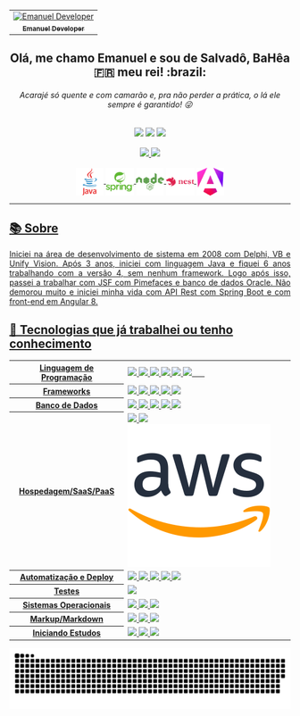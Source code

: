 <div align="center">
  <table>
    <tr>
      <td align="center">
        <a href="https://github.com/emanueldeveloper82">
          <img src="https://avatars3.githubusercontent.com/u/31600150?s=460&v=4" width="75px;" alt="Emanuel Developer"/>
          <br/>
          <sub>
            <b>Emanuel Developer</b>
          </sub>
        </a>
      </td>
    </tr>
  </table>
  
  <h2 align="center"> 
    Olá, me chamo Emanuel e sou de Salvadô, BaHêa 🇫🇷 meu rei! :brazil:    
  </h2>

  <h6 align="center">
    Acarajé só quente e com camarão e, pra não perder a prática, o lá ele sempre é garantido! 😜
  </h6>
</div>  

<div align="center"> 
    <a href = "mailto:emanuel.developer82@gmail.com"><img src="https://img.shields.io/badge/-Gmail-%23333?style=for-the-badge&logo=gmail&logoColor=white" target="_blank"></a>
    <a href="https://www.linkedin.com/in/emanuel-silva-05743b84/" target="_blank"><img src="https://img.shields.io/badge/-LinkedIn-%230077B5?style=for-the-badge&logo=linkedin&logoColor=white" target="_blank"></a> 
  <a href="https://gitlab.com/emanuel.developer82" target="_blank"><img src="https://img.shields.io/badge/GitLab-330F63?style=for-the-badge&logo=gitlab&logoColor=white" target="_blank"></a> 
</div>

</br>

<div align="center">
  <a href="https://github.com/emanueldeveloper82">
  <img height="180em" src="https://github-readme-stats.vercel.app/api?username=emanueldeveloper82&show_icons=true&theme=merko&include_all_commits=true&count_private=true"/>
  <img height="180em" src="https://github-readme-stats.vercel.app/api/top-langs/?username=emanueldeveloper82&layout=compact&langs_count=7&theme=merko"/>
</div>

<div align="center" style="display: inline_block"><br>
  <img align="center" alt="Java" height="50" width="50" src="https://github.com/devicons/devicon/blob/master/icons/java/java-original-wordmark.svg">
  <img align="center" alt="Spring" height="50" width="50" src="https://github.com/devicons/devicon/blob/master/icons/spring/spring-original-wordmark.svg">
  <img align="center" alt="Node.Js" height="50" width="50" src="https://github.com/devicons/devicon/blob/master/icons/nodejs/nodejs-plain-wordmark.svg">
  <img align="center" alt="NestJS" height="50" width="50" src="https://github.com/devicons/devicon/blob/master/icons/nestjs/nestjs-original-wordmark.svg">  
  <img align="center" alt="Anguar" height="50" width="50" src="https://github.com/devicons/devicon/blob/master/icons/angular/angular-original.svg">        
</div>
  
---  

## 📚 Sobre
<p align="justify">
Iniciei na área de desenvolvimento de sistema em 2008 com Delphi, VB e Unify Vision. Após 3 anos, iniciei com linguagem Java e fiquei 6 anos trabalhando com a versão 4, sem nenhum framework. Logo após isso, passei a trabalhar com JSF com Pimefaces e banco de dados Oracle. Não demorou muito e iniciei minha vida com API Rest com Spring Boot e com front-end em Angular 8. </p>
  

## 💼 Tecnologias que já trabalhei ou tenho conhecimento
 <table style="width:100%">
 <tr>
    <th>Linguagem de Programação</th>
    <td> 
      <img src="https://img.shields.io/badge/-Java-007396?style=flat-square&logo=java" />
      <img src="https://img.shields.io/badge/-Nodejs-339933?style=flat-square&logo=Node.js&logoColor=white" />
      <img src="https://img.shields.io/badge/-JavaScript-black?style=flat-square&logo=javascript" />
      <img src="https://img.shields.io/badge/-TypeScript-007ACC?style=flat-square&logo=typescript&logoColor=white" />      
      <img src="https://img.shields.io/badge/-C++-787CB5?style=flat-square&logo=c%2B%2B&logoColor=Crayola" />
      <img src="https://img.shields.io/badge/-Python-ffff47?style=flat-square&logo=python" />      
   </td>
  </tr>
  <tr>
    <th>Frameworks</th>
    <td>
      <img src="https://img.shields.io/badge/-Express.js-000000?style=flat-square&logo=express&logoColor=white" />
      <img src="https://img.shields.io/badge/Spring_Boot-grey.svg?&style=flat-square&logo=spring-boot&logoColor=light-green" />
      <img src="https://img.shields.io/badge/-PrimeFaces-2496ED?style=flat-square&logo=robot&logoColor=white" />
      <img src="https://img.shields.io/badge/-jsf-2496ED?style=flat-square&logo=jsf&logoColor=white" />
      <img src="https://img.shields.io/badge/Django-092E20?style=flat-the-badge&logo=django&logoColor=white" />
    </td>
  </tr>
  <tr>
    <th>Banco de Dados</th>
    <td>
      <img src="https://img.shields.io/badge/PostgreSQL-316192.svg?&style=flat-square&logo=postgresql&logoColor=white" />
      <img src="https://img.shields.io/badge/-Oracle-black?style=flat-square&logo=oracle" />
      <img src="https://img.shields.io/badge/-MongoDB-black?style=flat-square&logo=mongodb" />
      <img src="https://img.shields.io/badge/-MySQL-4479A1?style=flat-square&logo=mysql&logoColor=white" />
      <img src="https://img.shields.io/badge/SQLite-07405E?style=flat-square&logo=sqlite&logoColor=white" />      
    </td>
  </tr>
  <tr>
    <th>Hospedagem/SaaS/PaaS</th>
    <td>
      <img src="https://img.shields.io/badge/Firebase-FFCA28?style=flat-square&logo=firebase&logoColor=white" />
      <img src="https://img.shields.io/badge/heroku%20-%23430098.svg?&style=flat-square&logo=heroku&logoColor=white" />
      <img src="https://github.com/devicons/devicon/blob/master/icons/amazonwebservices/amazonwebservices-original-wordmark.svg?&style=flat-square&logo=heroku&logoColor=white" />     
    </td>
  </tr>
  <tr>
    <th>Automatização e Deploy</th>
    <td>
      <img src="https://img.shields.io/badge/-Docker-2496ED?style=flat-square&logo=docker&logoColor=white" />
      <img src="https://img.shields.io/badge/-Jenkins-DC382D?style=flat-square&logo=jenkins&logoColor=white" />
      <img src="https://img.shields.io/badge/-Git-black?style=flat-square&logo=git" />
      <img src="https://img.shields.io/badge/sonarqube-07405E?style=flat-square&logo=sonarqube&logoColor=white" />
      <img src="https://img.shields.io/badge/-GitHub-181717?style=flat-square&logo=github" />
    </td>
  </tr>
  <tr>
    <th>Testes</th>
    <td>
      <img src="https://img.shields.io/badge/Junit5-25A162.svg?&style=flat-square&logo=postgresql&logoColor=white" />
    </td>
  </tr>
  <tr>
    <th>Sistemas Operacionais</th>
    <td>
      <img src="https://img.shields.io/badge/Linux-FCC624?style=flat-square&logo=linux&logoColor=black" />
      <img src="https://img.shields.io/badge/Windows-0078D6?style=flat-square&logo=windows&logoColor=white" />
      <img src="https://img.shields.io/badge/mac%20os-000000.svg?&style=flat-square&logo=apple&logoColor=white" />
    </td>
  </tr>
  <tr>
    <th>Markup/Markdown</th>
    <td>
      <img src="https://img.shields.io/badge/-HTML5-E34F26?style=flat-square&logo=html5&logoColor=white" />
      <img src="https://img.shields.io/badge/Markdown-%23000000.svg?&style=flat-square&logo=markdown&logoColor=white" />
      <img src="https://img.shields.io/badge/-CSS3-1572B6?style=flat-square&logo=css3" />
    </td>
  </tr>
  <tr>
    <th>Iniciando Estudos</th>
    <td>
      <img src="https://img.shields.io/badge/-React.js-black?style=flat-square&logo=react&logoColor=Crayola" />
      <img src="https://img.shields.io/badge/-redux-black?style=flat-square&logo=redux&logoColor=violet" />
      <img src="https://img.shields.io/badge/Flutter-02569B?style=flat-the-badge&logo=flutter&logoColor=white" />
    </td>
  </tr>
  
</table>

  
![Snake animation](https://github.com/emanueldeveloper82/emanueldeveloper82/blob/main/github-contribution-grid-snake.svg)


